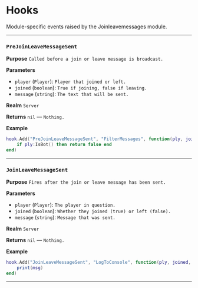 # Hooks
Module-specific events raised by the Joinleavemessages module.

---
### `PreJoinLeaveMessageSent`

**Purpose**
`Called before a join or leave message is broadcast.`

**Parameters**

* `player` (`Player`): `Player that joined or left.`
* `joined` (`boolean`): `True if joining, false if leaving.`
* `message` (`string`): `The text that will be sent.`

**Realm**
`Server`

**Returns**
`nil` — `Nothing.`

**Example**

```lua
hook.Add("PreJoinLeaveMessageSent", "FilterMessages", function(ply, joined, msg)
    if ply:IsBot() then return false end
end)
```

---

### `JoinLeaveMessageSent`

**Purpose**
`Fires after the join or leave message has been sent.`

**Parameters**

* `player` (`Player`): `The player in question.`
* `joined` (`boolean`): `Whether they joined (true) or left (false).`
* `message` (`string`): `Message that was sent.`

**Realm**
`Server`

**Returns**
`nil` — `Nothing.`

**Example**

```lua
hook.Add("JoinLeaveMessageSent", "LogToConsole", function(ply, joined, msg)
    print(msg)
end)
```
---
